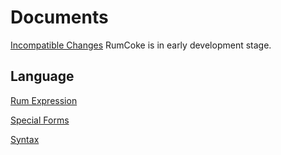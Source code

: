 Documents
=========

[Incompatible Changes](UPGRADE.mkd) RumCoke is in early development stage.

Language
--------

[Rum Expression](rum_expr.mkd)

[Special Forms](special_forms.mkd)

[Syntax](syntax.md)

